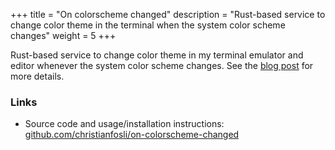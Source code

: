 +++
title = "On colorscheme changed"
description = "Rust-based service to change color theme in the terminal when the system color scheme changes"
weight = 5
+++

Rust-based service to change color theme in my terminal emulator and editor whenever the system color scheme changes.
See the [blog post](/posts/2024-on-colorscheme-changed/) for more details.

### Links

* Source code and usage/installation instructions: [github.com/christianfosli/on-colorscheme-changed](https://github.com/christianfosli/on-colorscheme-changed)
